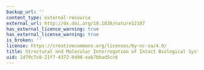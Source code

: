 ```yaml
---
backup_url: ''
content_type: external-resource
external_url: http://dx.doi.org/10.1038/nature12107
has_external_licence_warning: true
has_external_license_warning: true
is_broken: ''
license: https://creativecommons.org/licenses/by-nc-sa/4.0/
title: Structural and Molecular Interrogation of Intact Biological Systems
uid: 1d79c7c8-21f7-4372-8d98-eab7bbad5cc6
---
```

